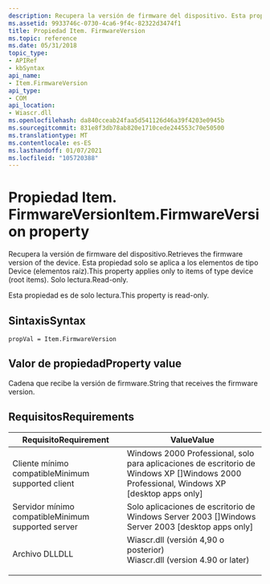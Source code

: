 ```yaml
---
description: Recupera la versión de firmware del dispositivo. Esta propiedad solo se aplica a los elementos de tipo Device (elementos raíz). Solo lectura.
ms.assetid: 9933746c-0730-4ca6-9f4c-82322d3474f1
title: Propiedad Item. FirmwareVersion
ms.topic: reference
ms.date: 05/31/2018
topic_type:
- APIRef
- kbSyntax
api_name:
- Item.FirmwareVersion
api_type:
- COM
api_location:
- Wiascr.dll
ms.openlocfilehash: da840cceab24faa5d541126d46a39f4203e0945b
ms.sourcegitcommit: 831e8f3db78ab820e1710cede244553c70e50500
ms.translationtype: MT
ms.contentlocale: es-ES
ms.lasthandoff: 01/07/2021
ms.locfileid: "105720388"
---
```

# <a name="itemfirmwareversion-property"></a><span data-ttu-id="1a488-105">Propiedad Item. FirmwareVersion</span><span class="sxs-lookup"><span data-stu-id="1a488-105">Item.FirmwareVersion property</span></span>

<span data-ttu-id="1a488-106">Recupera la versión de firmware del dispositivo.</span><span class="sxs-lookup"><span data-stu-id="1a488-106">Retrieves the firmware version of the device.</span></span> <span data-ttu-id="1a488-107">Esta propiedad solo se aplica a los elementos de tipo Device (elementos raíz).</span><span class="sxs-lookup"><span data-stu-id="1a488-107">This property applies only to items of type device (root items).</span></span> <span data-ttu-id="1a488-108">Solo lectura.</span><span class="sxs-lookup"><span data-stu-id="1a488-108">Read-only.</span></span>

<span data-ttu-id="1a488-109">Esta propiedad es de solo lectura.</span><span class="sxs-lookup"><span data-stu-id="1a488-109">This property is read-only.</span></span>

## <a name="syntax"></a><span data-ttu-id="1a488-110">Sintaxis</span><span class="sxs-lookup"><span data-stu-id="1a488-110">Syntax</span></span>


```JScript
propVal = Item.FirmwareVersion
```



## <a name="property-value"></a><span data-ttu-id="1a488-111">Valor de propiedad</span><span class="sxs-lookup"><span data-stu-id="1a488-111">Property value</span></span>

<span data-ttu-id="1a488-112">Cadena que recibe la versión de firmware.</span><span class="sxs-lookup"><span data-stu-id="1a488-112">String that receives the firmware version.</span></span>

## <a name="requirements"></a><span data-ttu-id="1a488-113">Requisitos</span><span class="sxs-lookup"><span data-stu-id="1a488-113">Requirements</span></span>



| <span data-ttu-id="1a488-114">Requisito</span><span class="sxs-lookup"><span data-stu-id="1a488-114">Requirement</span></span> | <span data-ttu-id="1a488-115">Value</span><span class="sxs-lookup"><span data-stu-id="1a488-115">Value</span></span> |
|-------------------------------------|---------------------------------------------------------------------------------------------------------------|
| <span data-ttu-id="1a488-116">Cliente mínimo compatible</span><span class="sxs-lookup"><span data-stu-id="1a488-116">Minimum supported client</span></span><br/> | <span data-ttu-id="1a488-117">Windows 2000 Professional, solo para aplicaciones de escritorio de Windows XP \[\]</span><span class="sxs-lookup"><span data-stu-id="1a488-117">Windows 2000 Professional, Windows XP \[desktop apps only\]</span></span><br/>                                        |
| <span data-ttu-id="1a488-118">Servidor mínimo compatible</span><span class="sxs-lookup"><span data-stu-id="1a488-118">Minimum supported server</span></span><br/> | <span data-ttu-id="1a488-119">Solo aplicaciones de escritorio de Windows Server 2003 \[\]</span><span class="sxs-lookup"><span data-stu-id="1a488-119">Windows Server 2003 \[desktop apps only\]</span></span><br/>                                                          |
| <span data-ttu-id="1a488-120">Archivo DLL</span><span class="sxs-lookup"><span data-stu-id="1a488-120">DLL</span></span><br/>                      | <dl> <span data-ttu-id="1a488-121"><dt>Wiascr.dll (versión 4,90 o posterior)</dt></span><span class="sxs-lookup"><span data-stu-id="1a488-121"><dt>Wiascr.dll (version 4.90 or later)</dt></span></span> </dl> |



 

 





